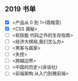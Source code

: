 ## 2019 书单


- [x] <产品从 0 到 1>(周楷雯)
- [x] <CSS 揭秘>
- [ ] <软技能 代码之外的生存指南>
- [ ] <经济大棋局,我们怎么办>
- [ ] <黑客与画家>
- [ ] <失控>
- [ ] <跨越边界>
- [ ] <中国的历史>(讲谈社)
- [ ] <前端架构 从入门到微前端>